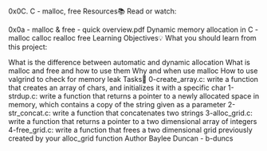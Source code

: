 0x0C. C - malloc, free
Resources📚
Read or watch:

0x0a - malloc & free - quick overview.pdf
Dynamic memory allocation in C - malloc calloc realloc free
Learning Objectives💡
What you should learn from this project:

What is the difference between automatic and dynamic allocation
What is malloc and free and how to use them
Why and when use malloc
How to use valgrind to check for memory leak
Tasks📓
0-create_array.c: write a function that creates an array of chars, and initializes it with a specific char
1-strdup.c: write a function that returns a pointer to a newly allocated space in memory, which contains a copy of the string given as a parameter
2-str_concat.c: write a function that concatenates two strings
3-alloc_grid.c: write a function that returns a pointer to a two dimensional array of integers
4-free_grid.c: write a function that frees a two dimensional grid previously created by your alloc_grid function
Author
Baylee Duncan - b-duncs
